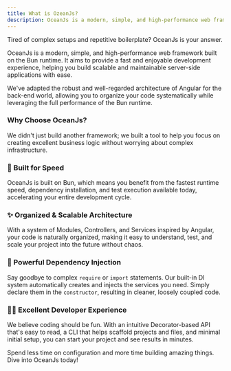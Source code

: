 ```yaml
---
title: What is OzeanJs?
description: OceanJs is a modern, simple, and high-performance web framework built on the Bun runtime.
---
```


Tired of complex setups and repetitive boilerplate? OceanJs is your answer.

OceanJs is a modern, simple, and high-performance web framework built on the Bun runtime. It aims to provide a fast and enjoyable development experience, helping you build scalable and maintainable server-side applications with ease.

We've adapted the robust and well-regarded architecture of Angular for the back-end world, allowing you to organize your code systematically while leveraging the full performance of the Bun runtime.

### Why Choose OceanJs?

We didn't just build another framework; we built a tool to help you focus on creating excellent business logic without worrying about complex infrastructure.

### 🚀 Built for Speed

OceanJs is built on Bun, which means you benefit from the fastest runtime speed, dependency installation, and test execution available today, accelerating your entire development cycle.

### ✨ Organized & Scalable Architecture

With a system of Modules, Controllers, and Services inspired by Angular, your code is naturally organized, making it easy to understand, test, and scale your project into the future without chaos.

### 💉 Powerful Dependency Injection

Say goodbye to complex `require` or `import` statements. Our built-in DI system automatically creates and injects the services you need. Simply declare them in the `constructor`, resulting in cleaner, loosely coupled code.

### 👩‍💻 Excellent Developer Experience

We believe coding should be fun. With an intuitive Decorator-based API that's easy to read, a CLI that helps scaffold projects and files, and minimal initial setup, you can start your project and see results in minutes.

Spend less time on configuration and more time building amazing things.
Dive into OceanJs today!
